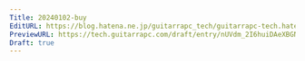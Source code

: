 ```yaml
---
Title: 20240102-buy
EditURL: https://blog.hatena.ne.jp/guitarrapc_tech/guitarrapc-tech.hatenablog.com/atom/entry/6802418398316653971
PreviewURL: https://tech.guitarrapc.com/draft/entry/nUVdm_2I6huiDAeXBGNT46xPzGQ
Draft: true
---
```


